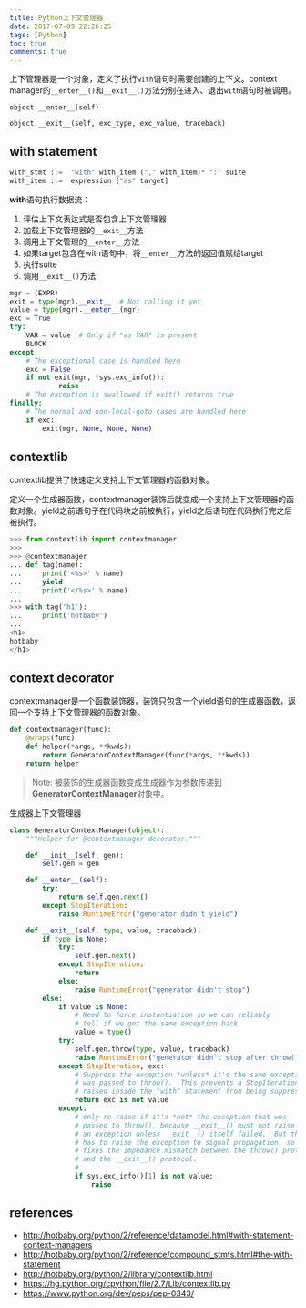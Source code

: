 ```yaml
---
title: Python上下文管理器
date: 2017-07-09 22:26:25
tags: [Python]
toc: true
comments: true
---
```


上下管理器是一个对象，定义了执行`with`语句时需要创建的上下文。context manager的`__enter__()`和`__exit__()`方法分别在进入、退出`with`语句时被调用。

`object.__enter__(self)`

`object.__exit__(self, exc_type, exc_value, traceback)`

## with statement

```python
with_stmt ::=  "with" with_item ("," with_item)* ":" suite
with_item ::=  expression ["as" target]
```

**with**语句执行数据流：

1. 评估上下文表达式是否包含上下文管理器
2. 加载上下文管理器的`__exit__`方法
3. 调用上下文管理的`__enter__`方法
4. 如果target包含在with语句中，将`__enter__`方法的返回值赋给target
5. 执行suite
6. 调用`__exit__()`方法

```python
mgr = (EXPR)
exit = type(mgr).__exit__  # Not calling it yet
value = type(mgr).__enter__(mgr)
exc = True
try:
    VAR = value  # Only if "as VAR" is present
    BLOCK
except:
    # The exceptional case is handled here
    exc = False
    if not exit(mgr, *sys.exc_info()):
    		raise
    # The exception is swallowed if exit() returns true
finally:
    # The normal and non-local-goto cases are handled here
    if exc:
        exit(mgr, None, None, None)
```

## contextlib

contextlib提供了快速定义支持上下文管理器的函数对象。

定义一个生成器函数，contextmanager装饰后就变成一个支持上下文管理器的函数对象。yield之前语句子在代码块之前被执行，yield之后语句在代码执行完之后被执行。

```python
>>> from contextlib import contextmanager
>>> 
>>> @contextmanager
... def tag(name):
...     print('<%s>' % name)
...     yield
...     print('</%s>' % name)
... 
>>> with tag('h1'):
...     print('hotbaby')
... 
<h1>
hotbaby
</h1>
```

## context decorator

contextmanager是一个函数装饰器，装饰只包含一个yield语句的生成器函数，返回一个支持上下文管理器的函数对象。

```python
def contextmanager(func):
    @wraps(func)
    def helper(*args, **kwds):
        return GeneratorContextManager(func(*args, **kwds))
    return helper
```

> Note: 被装饰的生成器函数变成生成器作为参数传递到**GeneratorContextManager**对象中。

生成器上下文管理器

```python
class GeneratorContextManager(object):
    """Helper for @contextmanager decorator."""

    def __init__(self, gen):
        self.gen = gen

    def __enter__(self):
        try:
            return self.gen.next()
        except StopIteration:
            raise RuntimeError("generator didn't yield")

    def __exit__(self, type, value, traceback):
        if type is None:
            try:
                self.gen.next()
            except StopIteration:
                return
            else:
                raise RuntimeError("generator didn't stop")
        else:
            if value is None:
                # Need to force instantiation so we can reliably
                # tell if we get the same exception back
                value = type()
            try:
                self.gen.throw(type, value, traceback)
                raise RuntimeError("generator didn't stop after throw()")
            except StopIteration, exc:
                # Suppress the exception *unless* it's the same exception that
                # was passed to throw().  This prevents a StopIteration
                # raised inside the "with" statement from being suppressed
                return exc is not value
            except:
                # only re-raise if it's *not* the exception that was
                # passed to throw(), because __exit__() must not raise
                # an exception unless __exit__() itself failed.  But throw()
                # has to raise the exception to signal propagation, so this
                # fixes the impedance mismatch between the throw() protocol
                # and the __exit__() protocol.
                #
                if sys.exc_info()[1] is not value:
                    raise
```

## references

- <http://hotbaby.org/python/2/reference/datamodel.html#with-statement-context-managers>
- <http://hotbaby.org/python/2/reference/compound_stmts.html#the-with-statement>
- <http://hotbaby.org/python/2/library/contextlib.html>
- <https://hg.python.org/cpython/file/2.7/Lib/contextlib.py>
- <https://www.python.org/dev/peps/pep-0343/>